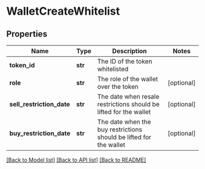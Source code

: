 # WalletCreateWhitelist

## Properties
Name | Type | Description | Notes
------------ | ------------- | ------------- | -------------
**token_id** | **str** | The ID of the token whitelisted |
**role** | **str** | The role of the wallet over the token | [optional]
**sell_restriction_date** | **str** | The date when resale restrictions should be lifted for the wallet | [optional]
**buy_restriction_date** | **str** | The date when the buy restrictions should be lifted for the wallet | [optional]

[[Back to Model list]](../README.md#documentation-for-models) [[Back to API list]](../README.md#documentation-for-api-endpoints) [[Back to README]](../README.md)
